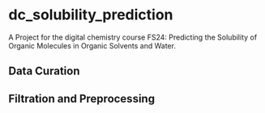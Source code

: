 # dc_solubility_prediction
A Project for the digital chemistry course FS24: Predicting the Solubility of Organic Molecules in Organic Solvents and Water.

## Data Curation

## Filtration and Preprocessing

